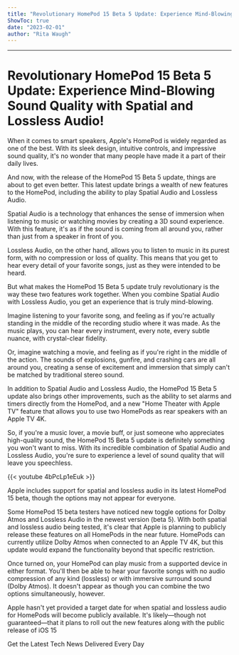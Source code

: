 ```yaml
---
title: "Revolutionary HomePod 15 Beta 5 Update: Experience Mind-Blowing Sound Quality with Spatial and Lossless Audio!"
ShowToc: true 
date: "2023-02-01"
author: "Rita Waugh"
---
```

*****
# Revolutionary HomePod 15 Beta 5 Update: Experience Mind-Blowing Sound Quality with Spatial and Lossless Audio!

When it comes to smart speakers, Apple's HomePod is widely regarded as one of the best. With its sleek design, intuitive controls, and impressive sound quality, it's no wonder that many people have made it a part of their daily lives.

And now, with the release of the HomePod 15 Beta 5 update, things are about to get even better. This latest update brings a wealth of new features to the HomePod, including the ability to play Spatial Audio and Lossless Audio.

Spatial Audio is a technology that enhances the sense of immersion when listening to music or watching movies by creating a 3D sound experience. With this feature, it's as if the sound is coming from all around you, rather than just from a speaker in front of you.

Lossless Audio, on the other hand, allows you to listen to music in its purest form, with no compression or loss of quality. This means that you get to hear every detail of your favorite songs, just as they were intended to be heard.

But what makes the HomePod 15 Beta 5 update truly revolutionary is the way these two features work together. When you combine Spatial Audio with Lossless Audio, you get an experience that is truly mind-blowing.

Imagine listening to your favorite song, and feeling as if you're actually standing in the middle of the recording studio where it was made. As the music plays, you can hear every instrument, every note, every subtle nuance, with crystal-clear fidelity.

Or, imagine watching a movie, and feeling as if you're right in the middle of the action. The sounds of explosions, gunfire, and crashing cars are all around you, creating a sense of excitement and immersion that simply can't be matched by traditional stereo sound.

In addition to Spatial Audio and Lossless Audio, the HomePod 15 Beta 5 update also brings other improvements, such as the ability to set alarms and timers directly from the HomePod, and a new "Home Theater with Apple TV" feature that allows you to use two HomePods as rear speakers with an Apple TV 4K.

So, if you're a music lover, a movie buff, or just someone who appreciates high-quality sound, the HomePod 15 Beta 5 update is definitely something you won't want to miss. With its incredible combination of Spatial Audio and Lossless Audio, you're sure to experience a level of sound quality that will leave you speechless.

{{< youtube 4bPcLp1eEuk >}} 




Apple includes support for spatial and lossless audio in its latest HomePod 15 beta, though the options may not appear for everyone.

 

Some HomePod 15 beta testers have noticed new toggle options for Dolby Atmos and Lossless Audio in the newest version (beta 5). With both spatial and lossless audio being tested, it's clear that Apple is planning to publicly release these features on all HomePods in the near future. HomePods can currently utilize Dolby Atmos when connected to an Apple TV 4K, but this update would expand the functionality beyond that specific restriction.

 

Once turned on, your HomePod can play music from a supported device in either format. You'll then be able to hear your favorite songs with no audio compression of any kind (lossless) or with immersive surround sound (Dolby Atmos). It doesn't appear as though you can combine the two options simultaneously, however.

 

Apple hasn't yet provided a target date for when spatial and lossless audio for HomePods will become publicly available. It's likely—though not guaranteed—that it plans to roll out the new features along with the public release of iOS 15

 

Get the Latest Tech News Delivered Every Day




